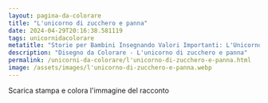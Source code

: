 ```yaml
---
layout: pagina-da-colorare
title: "L'unicorno di zucchero e panna"
date: 2024-04-29T20:16:38.581119
tags: unicornidacolorare
metatitle: "Storie per Bambini Insegnando Valori Importanti: L'Unicorno di Zucchero e Panna - Narratore Infantile Esperto"
description: "Disegno da Colorare - L'unicorno di zucchero e panna"
permalink: /unicorni-da-colorare/l'unicorno-di-zucchero-e-panna.html
image: /assets/images/l'unicorno-di-zucchero-e-panna.webp
---
```

Scarica stampa e colora l'immagine del racconto
        
